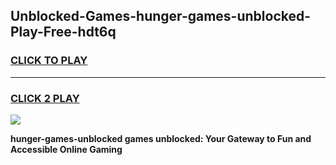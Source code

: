 
## Unblocked-Games-hunger-games-unblocked-Play-Free-hdt6q
<h3>
<a href="https://premium76.site?title=hunger-games-unblocked&ref=18A">CLICK TO PLAY</a></h3>
<hr>

<h3>
<a href="https://premium76.site?title=hunger-games-unblocked&ref=18A">CLICK 2 PLAY</a>
  
</h3>

<a href="https://premium76.site?title=hunger-games-unblocked&ref=18A"><img src="https://clearcache.store/games.png"></a>


**hunger-games-unblocked games unblocked: Your Gateway to Fun and Accessible Online Gaming**
